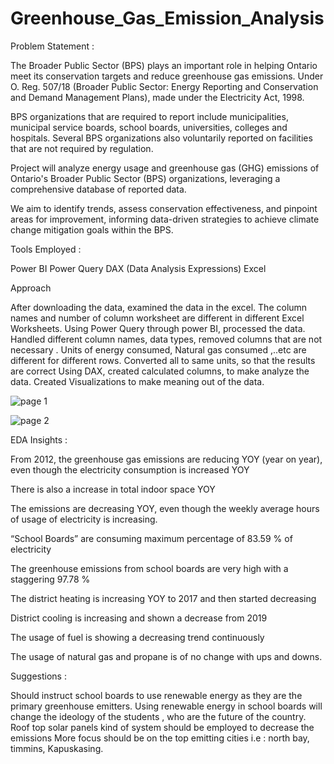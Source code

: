 # Greenhouse_Gas_Emission_Analysis

Problem Statement : 

The Broader Public Sector (BPS) plays an important role in helping Ontario meet its conservation targets and reduce greenhouse gas emissions. Under O. Reg. 507/18 (Broader Public Sector: Energy Reporting and Conservation and Demand Management Plans), made under the Electricity Act, 1998.

BPS organizations that are required to report include municipalities, municipal service boards, school boards, universities, colleges and hospitals. Several BPS organizations also voluntarily reported on facilities that are not required by regulation.

Project will analyze energy usage and greenhouse gas (GHG) emissions of Ontario's Broader Public Sector (BPS) organizations, leveraging a comprehensive database of reported data.

We aim to identify trends, assess conservation effectiveness, and pinpoint areas for improvement, informing data-driven strategies to achieve climate change mitigation goals within the BPS.

Tools Employed :

Power BI
Power Query
DAX (Data Analysis Expressions)
Excel

Approach


After downloading the data, examined the data in the excel. The column names and number of column worksheet are different in different Excel Worksheets.
Using Power Query through power BI, processed the data. 
Handled different column names, data types,  removed columns that are not necessary .
Units of energy consumed, Natural gas consumed ,..etc are different for different rows. Converted all to same units, so that the results are correct
Using DAX, created calculated columns, to make analyze the data.
Created Visualizations to make meaning out of the data.


![page 1](https://github.com/nandakishore2696/Greenhouse_Gas_Emission_Analysis-/assets/139628432/66dfb730-01e8-457b-95bf-285b0cfbc3d1)

![page 2](https://github.com/nandakishore2696/Greenhouse_Gas_Emission_Analysis-/assets/139628432/76a36f23-0ba6-45bf-8d3d-cfdf1dddd5b1)


EDA Insights : 

From 2012, the greenhouse gas emissions are reducing YOY (year on year), even though the electricity consumption is increased YOY

There is also a increase in total indoor space YOY

The emissions are decreasing YOY, even though the weekly average hours of usage of electricity is increasing.

“School Boards” are consuming maximum percentage of 83.59 % of electricity 

The greenhouse emissions from school boards are very high with a staggering 97.78 %

The district heating is increasing YOY to 2017 and then started decreasing

District cooling is increasing and shown a decrease from 2019

The usage of fuel is showing a decreasing trend continuously

The usage of natural gas and propane is of no change with ups and downs.

Suggestions : 

Should instruct school boards to use renewable energy as they are the primary greenhouse emitters. 
Using renewable energy in school boards will change the ideology of the students , who are the future of the country.
Roof top solar panels kind of system should be employed to decrease the emissions
More focus should be on the top emitting cities i.e : north bay, timmins, Kapuskasing.





